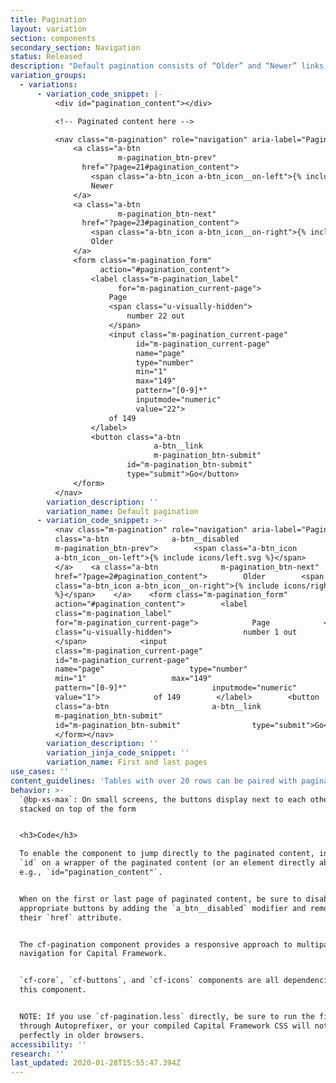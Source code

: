 ```yaml
---
title: Pagination
layout: variation
section: components
secondary_section: Navigation
status: Released
description: "Default pagination consists of “Older” and “Newer” links, styled as buttons, and an inline form (input, submit button) that allows users to navigate to specific pages by number. When appropriate, the buttons may be labeled “Previous” and “Next”.\n\nMore information can be found at:\n* http://cfpb.github.io/design-manual/page-components/tables.html#behavior\t\n* https://cfpb.github.io/capital-framework/components/cf-pagination/"
variation_groups:
  - variations:
      - variation_code_snippet: |-
          <div id="pagination_content"></div>

          <!-- Paginated content here -->

          <nav class="m-pagination" role="navigation" aria-label="Pagination">
              <a class="a-btn
                        m-pagination_btn-prev"
                href="?page=21#pagination_content">
                  <span class="a-btn_icon a-btn_icon__on-left">{% include icons/left.svg %}</span>
                  Newer
              </a>
              <a class="a-btn
                        m-pagination_btn-next"
                href="?page=23#pagination_content">
                  <span class="a-btn_icon a-btn_icon__on-right">{% include icons/right.svg %}</span>
                  Older
              </a>
              <form class="m-pagination_form"
                    action="#pagination_content">
                  <label class="m-pagination_label"
                        for="m-pagination_current-page">
                      Page
                      <span class="u-visually-hidden">
                          number 22 out
                      </span>
                      <input class="m-pagination_current-page"
                            id="m-pagination_current-page"
                            name="page"
                            type="number"
                            min="1"
                            max="149"
                            pattern="[0-9]*"
                            inputmode="numeric"
                            value="22">
                      of 149
                  </label>
                  <button class="a-btn
                                a-btn__link
                                m-pagination_btn-submit"
                          id="m-pagination_btn-submit"
                          type="submit">Go</button>
              </form>
          </nav>
        variation_description: ''
        variation_name: Default pagination
      - variation_code_snippet: >-
          <nav class="m-pagination" role="navigation" aria-label="Pagination">    <a
          class="a-btn              a-btn__disabled
          m-pagination_btn-prev">        <span class="a-btn_icon
          a-btn_icon__on-left">{% include icons/left.svg %}</span>        Newer
          </a>    <a class="a-btn              m-pagination_btn-next"
          href="?page=2#pagination_content">        Older        <span
          class="a-btn_icon a-btn_icon__on-right">{% include icons/right.svg
          %}</span>    </a>    <form class="m-pagination_form"
          action="#pagination_content">        <label
          class="m-pagination_label"
          for="m-pagination_current-page">            Page            <span
          class="u-visually-hidden">                number 1 out
          </span>            <input
          class="m-pagination_current-page"
          id="m-pagination_current-page"
          name="page"                   type="number"
          min="1"                   max="149"
          pattern="[0-9]*"                   inputmode="numeric"
          value="1">            of 149        </label>        <button
          class="a-btn                       a-btn__link
          m-pagination_btn-submit"
          id="m-pagination_btn-submit"                type="submit">Go</button>
          </form></nav>
        variation_description: ''
        variation_jinja_code_snippet: ''
        variation_name: First and last pages
use_cases: ''
content_guidelines: 'Tables with over 20 rows can be paired with pagination.'
behavior: >-
  `@bp-xs-max`: On small screens, the buttons display next to each other,
  stacked on top of the form


  <h3>Code</h3>

  To enable the component to jump directly to the paginated content, include an
  `id` on a wrapper of the paginated content (or an element directly above it),
  e.g., `id="pagination_content"`.


  When on the first or last page of paginated content, be sure to disable the
  appropriate buttons by adding the `a_btn__disabled` modifier and removing
  their `href` attribute.


  The cf-pagination component provides a responsive approach to multipage page
  navigation for Capital Framework.


  `cf-core`, `cf-buttons`, and `cf-icons` components are all dependencies of
  this component.


  NOTE: If you use `cf-pagination.less` directly, be sure to run the file
  through Autoprefixer, or your compiled Capital Framework CSS will not work
  perfectly in older browsers.
accessibility: ''
research: ''
last_updated: 2020-01-28T15:55:47.394Z
---
```


